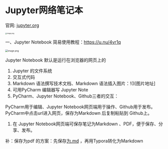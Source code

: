 # Jupyter网络笔记本

官网: [jupyter.org](http://jupyter.org/)

 

<img src="https://oj84-1259326782.cos.ap-chengdu.myqcloud.com/uPic/2020/06_24_1592895442407-0c8f1511-0432-42fa-bfbf-39af4fbbc935.png" alt="image.png" style="zoom:33%;" />

 

一、Jupyter Notebook 简易使用教程：https://u.nu/4vr1q

 

<img src="https://oj84-1259326782.cos.ap-chengdu.myqcloud.com/uPic/2020/06_24_1592895441616-f91e502f-2e2c-4532-ba9e-c30fd07ead03.png" alt="image.png" style="zoom: 50%;" />

 

Jupyter Notebook 默认是运行在浏览器的网页上的

 

1. Jupyter 的文件系统
2. 交互式代码
3. Markdown 语法撰写技术文档、Markdown 语法插入图片：!()[图片地址]
4. 可用PyCharm 编辑器写 Jupyter Note
5. PyCharm、Jupyter Notebook、Github三者的交互：

 

PyCharm用于编辑、Jupyter Notebook网页端用于操作、Github用于发布。PyCharm中点击url进入网页，保存为Markdown 后复制粘贴到 Github上。

 

1. 在 Jupyter Notebook网页端可保存笔记为Markdown 、PDF，便于保存、分享、发布。

 

补：保存为pdf 的方案：先保存[为.md](http://xn--siq.md/) ，再用Typora转化为Markdown

 